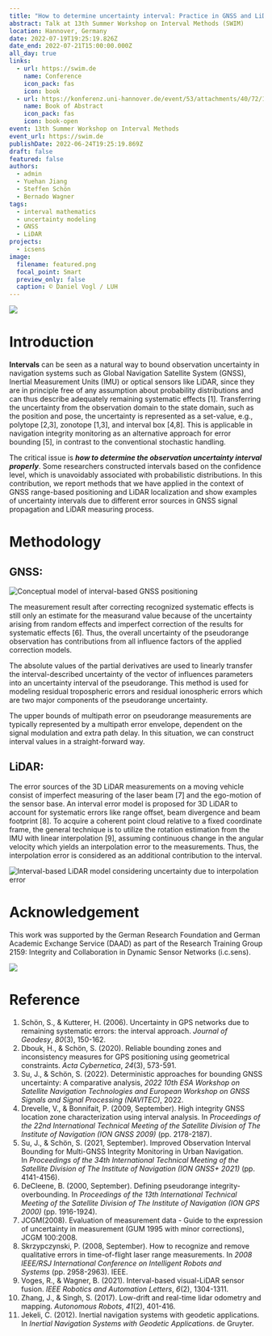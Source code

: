 ```yaml
---
title: "How to determine uncertainty interval: Practice in GNSS and LiDAR"
abstract: Talk at 13th Summer Workshop on Interval Methods (SWIM)
location: Hannover, Germany
date: 2022-07-19T19:25:19.826Z
date_end: 2022-07-21T15:00:00.000Z
all_day: true
links:
  - url: https://swim.de
    name: Conference
    icon_pack: fas
    icon: book
  - url: https://konferenz.uni-hannover.de/event/53/attachments/40/72/13th_SWIM_Book_of_Abstracts.pdf
    name: Book of Abstract
    icon_pack: fas
    icon: book-open
event: 13th Summer Workshop on Interval Methods
event_url: https://swim.de
publishDate: 2022-06-24T19:25:19.869Z
draft: false
featured: false
authors:
  - admin
  - Yuehan Jiang
  - Steffen Schön
  - Bernado Wagner
tags:
  - interval mathematics
  - uncertainty modeling
  - GNSS
  - LiDAR
projects:
  - icsens
image:
  filename: featured.png
  focal_point: Smart
  preview_only: false
  caption: © Daniel Vogl / LUH
---
```

![](swim22_how_to_determine_interval_su.png)

# Introduction

**Intervals** can be seen as a natural way to bound observation uncertainty in navigation systems such as Global Navigation Satellite System (GNSS), Inertial Measurement Units (IMU) or optical sensors like LiDAR, since they are in principle free of any assumption about probability distributions and can thus describe adequately remaining systematic effects \[1]. Transferring the uncertainty from the observation domain to the state domain, such as the position and pose, the uncertainty is represented as a set-value, e.g., polytope \[2,3], zonotope \[1,3], and interval box \[4,8]. This is applicable in navigation integrity monitoring as an alternative approach for error bounding \[5], in contrast to the conventional stochastic handling.

The critical issue is ***how to determine the observation uncertainty interval properly***. Some researchers constructed intervals based on the confidence level, which is unavoidably associated with probabilistic distributions. In this contribution, we report methods that we have applied in the context of GNSS range-based positioning and LiDAR localization and show examples of uncertainty intervals due to different error sources in GNSS signal propagation and LiDAR measuring process.

# Methodology

## GNSS:

![](gnss.png "Conceptual model of interval-based GNSS positioning")

The measurement result after correcting recognized systematic effects is still only an estimate for the measurand value because of the uncertainty arising from random effects and imperfect correction of the results for systematic effects \[6]. Thus, the overall uncertainty of the pseudorange observation has contributions from all influence factors of the applied correction models.

The absolute values of the partial derivatives are used to linearly transfer the interval-described uncertainty of the vector of influences parameters into an uncertainty interval of the pseudorange. This method is used for modeling residual tropospheric errors and residual ionospheric errors which are two major components of the pseudorange uncertainty.

The upper bounds of multipath error on pseudorange measurements are typically represented by a multipath error envelope, dependent on the signal modulation and extra path delay. In this situation, we can construct interval values in a straight-forward way.

## LiDAR:

The error sources of the 3D LiDAR measurements on a moving vehicle consist of imperfect measuring of the laser beam \[7] and the ego-motion of the sensor base. An interval error model is proposed for 3D LiDAR to account for systematic errors like range offset, beam divergence and beam footprint \[8]. To acquire a coherent point cloud relative to a fixed coordinate frame, the general technique is to utilize the rotation estimation from the IMU with linear interpolation \[9], assuming continuous change in the angular velocity which yields an interpolation error to the measurements. Thus, the interpolation error is considered as an additional contribution to the interval.

![](lidar.png "Interval-based LiDAR model considering uncertainty due to interpolation error")

# Acknowledgement

This work was supported by the German Research Foundation and German Academic Exchange Service (DAAD) as part of the Research Training Group 2159: Integrity and Collaboration in Dynamic Sensor Networks (i.c.sens).

![](ac.png)

# Reference

1. Schön, S., & Kutterer, H. (2006). Uncertainty in GPS networks due to remaining systematic errors: the interval approach. *Journal of Geodesy*, *80*(3), 150-162.
2. Dbouk, H., & Schön, S. (2020). Reliable bounding zones and inconsistency measures for GPS positioning using geometrical constraints. *Acta Cybernetica*, *24*(3), 573-591.
3. Su, J., & Schön, S. (2022). Deterministic approaches for bounding GNSS uncertainty: A comparative analysis, *2022 10th ESA Workshop on Satellite Navigation Technologies and European Workshop on GNSS Signals and Signal Processing (NAVITEC)*, 2022.
4. Drevelle, V., & Bonnifait, P. (2009, September). High integrity GNSS location zone characterization using interval analysis. In *Proceedings of the 22nd International Technical Meeting of the Satellite Division of The Institute of Navigation (ION GNSS 2009)* (pp. 2178-2187).
5. Su, J., & Schön, S. (2021, September). Improved Observation Interval Bounding for Multi-GNSS Integrity Monitoring in Urban Navigation. In *Proceedings of the 34th International Technical Meeting of the Satellite Division of The Institute of Navigation (ION GNSS+ 2021)* (pp. 4141-4156).
6. DeCleene, B. (2000, September). Defining pseudorange integrity-overbounding. In *Proceedings of the 13th International Technical Meeting of the Satellite Division of The Institute of Navigation (ION GPS 2000)* (pp. 1916-1924).
7. JCGM(2008). Evaluation of measurement data - Guide to the expression of uncertainty in measurement (GUM 1995 with minor corrections), JCGM 100:2008.
8. Skrzypczynski, P. (2008, September). How to recognize and remove qualitative errors in time-of-flight laser range measurements. In *2008 IEEE/RSJ International Conference on Intelligent Robots and Systems* (pp. 2958-2963). IEEE.
9. Voges, R., & Wagner, B. (2021). Interval-based visual-LiDAR sensor fusion. *IEEE Robotics and Automation Letters*, *6*(2), 1304-1311.
10. Zhang, J., & Singh, S. (2017). Low-drift and real-time lidar odometry and mapping. *Autonomous Robots*, *41*(2), 401-416.
11. Jekeli, C. (2012). Inertial navigation systems with geodetic applications. In *Inertial Navigation Systems with Geodetic Applications*. de Gruyter.
